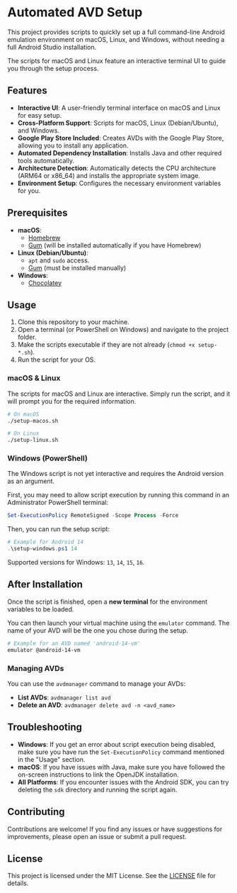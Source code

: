 # Automated AVD Setup

This project provides scripts to quickly set up a full command-line Android emulation environment on macOS, Linux, and Windows, without needing a full Android Studio installation.

The scripts for macOS and Linux feature an interactive terminal UI to guide you through the setup process.

## Features

-   **Interactive UI**: A user-friendly terminal interface on macOS and Linux for easy setup.
-   **Cross-Platform Support**: Scripts for macOS, Linux (Debian/Ubuntu), and Windows.
-   **Google Play Store Included**: Creates AVDs with the Google Play Store, allowing you to install any application.
-   **Automated Dependency Installation**: Installs Java and other required tools automatically.
-   **Architecture Detection**: Automatically detects the CPU architecture (ARM64 or x86_64) and installs the appropriate system image.
-   **Environment Setup**: Configures the necessary environment variables for you.

## Prerequisites

-   **macOS**:
    -   [Homebrew](https://brew.sh/)
    -   [Gum](https://github.com/charmbracelet/gum) (will be installed automatically if you have Homebrew)
-   **Linux (Debian/Ubuntu)**:
    -   `apt` and `sudo` access.
    -   [Gum](https://github.com/charmbracelet/gum) (must be installed manually)
-   **Windows**:
    -   [Chocolatey](https://chocolatey.org/install)

## Usage

1.  Clone this repository to your machine.
2.  Open a terminal (or PowerShell on Windows) and navigate to the project folder.
3.  Make the scripts executable if they are not already (`chmod +x setup-*.sh`).
4.  Run the script for your OS.

### macOS & Linux

The scripts for macOS and Linux are interactive. Simply run the script, and it will prompt you for the required information.

```bash
# On macOS
./setup-macos.sh

# On Linux
./setup-linux.sh
```

### Windows (PowerShell)

The Windows script is not yet interactive and requires the Android version as an argument.

First, you may need to allow script execution by running this command in an Administrator PowerShell terminal:

```powershell
Set-ExecutionPolicy RemoteSigned -Scope Process -Force
```

Then, you can run the setup script:

```powershell
# Example for Android 14
.\setup-windows.ps1 14
```

Supported versions for Windows: `13`, `14`, `15`, `16`.

## After Installation

Once the script is finished, open a **new terminal** for the environment variables to be loaded.

You can then launch your virtual machine using the `emulator` command. The name of your AVD will be the one you chose during the setup.

```bash
# Example for an AVD named 'android-14-vm'
emulator @android-14-vm
```

### Managing AVDs

You can use the `avdmanager` command to manage your AVDs:

-   **List AVDs**: `avdmanager list avd`
-   **Delete an AVD**: `avdmanager delete avd -n <avd_name>`

## Troubleshooting

-   **Windows**: If you get an error about script execution being disabled, make sure you have run the `Set-ExecutionPolicy` command mentioned in the "Usage" section.
-   **macOS**: If you have issues with Java, make sure you have followed the on-screen instructions to link the OpenJDK installation.
-   **All Platforms**: If you encounter issues with the Android SDK, you can try deleting the `sdk` directory and running the script again.

## Contributing

Contributions are welcome! If you find any issues or have suggestions for improvements, please open an issue or submit a pull request.

## License

This project is licensed under the MIT License. See the [LICENSE](LICENSE) file for details.
